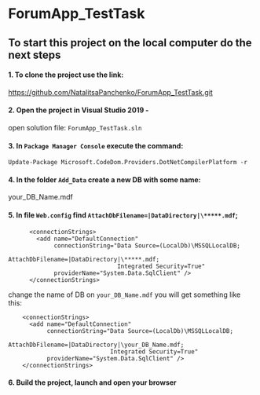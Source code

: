# ForumApp_TestTask

## To start this project on the local computer do the next steps

#### 1. To clone the project use the link: 
https://github.com/NatalitsaPanchenko/ForumApp_TestTask.git

#### 2. Open the project in Visual Studio 2019 -
open solution file: `ForumApp_TestTask.sln`

#### 3. In `Package Manager Console` execute the command:
```
Update-Package Microsoft.CodeDom.Providers.DotNetCompilerPlatform -r
```

#### 4. In the folder `Add_Data` create a new DB with some name:
your_DB_Name.mdf

#### 5. In file `Web.config` find  `AttachDbFilename=|DataDirectory|\*****.mdf`;
```
      <connectionStrings>
        <add name="DefaultConnection" 
             connectionString="Data Source=(LocalDb)\MSSQLLocalDB;
                               AttachDbFilename=|DataDirectory|\*****.mdf;
                               Integrated Security=True" 
             providerName="System.Data.SqlClient" />
      </connectionStrings>
```
  change the name of DB on
`your_DB_Name.mdf`
you will get something like this:
```
    <connectionStrings>
      <add name="DefaultConnection" 
           connectionString="Data Source=(LocalDb)\MSSQLLocalDB;
                             AttachDbFilename=|DataDirectory|\your_DB_Name.mdf;
                             Integrated Security=True" 
           providerName="System.Data.SqlClient" />
    </connectionStrings> 
```

#### 6. Build the project, launch and open your browser  

